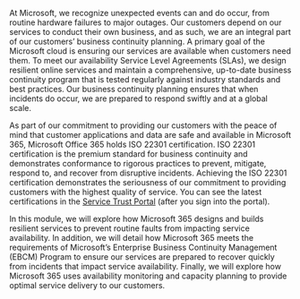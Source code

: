 At Microsoft, we recognize unexpected events can and do occur, from routine hardware failures to major outages. Our customers depend on our services to conduct their own business, and as such, we are an integral part of our customers’ business continuity planning. A primary goal of the Microsoft cloud is ensuring our services are available when customers need them. To meet our availability Service Level Agreements (SLAs), we design resilient online services and maintain a comprehensive, up-to-date business continuity program that is tested regularly against industry standards and best practices. Our business continuity planning ensures that when incidents do occur, we are prepared to respond swiftly and at a global scale.

As part of our commitment to providing our customers with the peace of mind that customer applications and data are safe and available in Microsoft 365, Microsoft Office 365    holds ISO 22301 certification. ISO 22301 certification is the premium standard for business continuity and demonstrates conformance to rigorous practices to prevent, mitigate, respond to, and recover from disruptive incidents. Achieving the ISO 22301 certification demonstrates the seriousness of our commitment to providing customers with the highest quality of service. You can see the latest certifications in the [Service Trust Portal](https://servicetrust.microsoft.com/?azure-portal=true) (after you sign into the portal).

In this module, we will explore how Microsoft 365 designs and builds resilient services to prevent routine faults from impacting service availability. In addition, we will detail how Microsoft 365 meets the requirements of Microsoft’s Enterprise Business Continuity Management (EBCM) Program to ensure our services are prepared to recover quickly from incidents that impact service availability. Finally, we will explore how Microsoft 365 uses availability monitoring and capacity planning to provide optimal service delivery to our customers.
